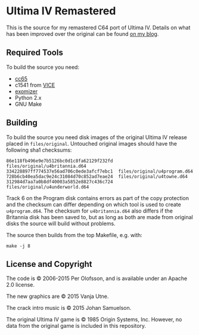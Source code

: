 Ultima IV Remastered
====================

This is the source for my remastered C64 port of Ultima IV. Details on what has been improved over the original can be found [on my blog](http://magervalp.github.io/2015/03/30/u4-remastered.html).


Required Tools
--------------

To build the source you need:

* [cc65](https://github.com/cc65/cc65)
* c1541 from [VICE](http://sourceforge.net/projects/vice-emu/)
* [exomizer](http://hem.bredband.net/magli143/exo/)
* Python 2.x
* GNU Make


Building
--------

To build the source you need disk images of the original Ultima IV release placed in `files/original`. Untouched original images should have the following sha1 checksums:

    86e118fb496e9e7b5126bc0d1c8fa62129f232fd  files/original/u4britannia.d64
    334228897ff774537e56ad706c0ede3afcf7ebc1  files/original/u4program.d64
    728b6cb40ea5dac9e24c31084d70c852ad7eae24  files/original/u4towne.d64
    312984d7aa7a0b8df40003a5852e8827c436c724  files/original/u4underworld.d64

Track 6 on the Program disk contains errors as part of the copy protection and the checksum can differ depending on which tool is used to create `u4program.d64`. The checksum for `u4britannia.d64` also differs if the Britannia disk has been saved to, but as long as both are made from original disks the source will build without problems.

The source then builds from the top Makefile, e.g. with:

    make -j 8


License and Copyright
---------------------

The code is &copy; 2006-2015 Per Olofsson, and is available under an Apache 2.0 license.

The new graphics are &copy; 2015 Vanja Utne.

The crack intro music is &copy; 2015 Johan Samuelson.

The original Ultima IV game is &copy; 1985 Origin Systems, Inc. However, no data from the original game is included in this repository.
